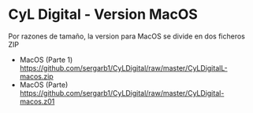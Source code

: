 # CyL Digital - Version MacOS

Por razones de tamaño, la version para MacOS se divide en dos ficheros ZIP
- MacOS (Parte 1) https://github.com/sergarb1/CyLDigital/raw/master/CyLDigitalL-macos.zip
- MacOS (Parte) https://github.com/sergarb1/CyLDigital/raw/master/CyLDigital-macos.z01


     
